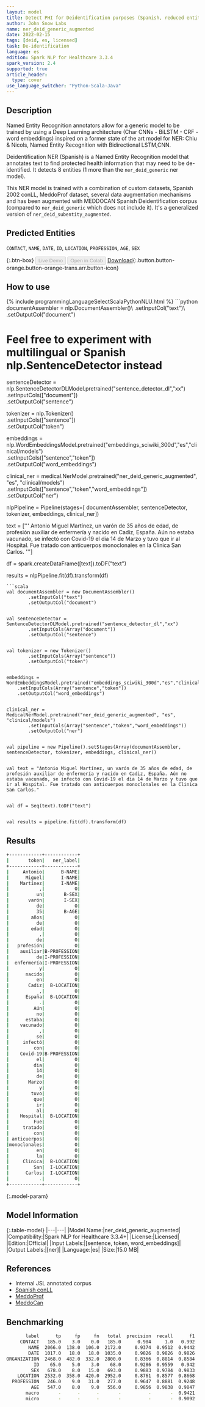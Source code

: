 ```yaml
---
layout: model
title: Detect PHI for Deidentification purposes (Spanish, reduced entities, augmented data)
author: John Snow Labs
name: ner_deid_generic_augmented
date: 2022-02-15
tags: [deid, es, licensed]
task: De-identification
language: es
edition: Spark NLP for Healthcare 3.3.4
spark_version: 2.4
supported: true
article_header:
  type: cover
use_language_switcher: "Python-Scala-Java"
---
```



## Description


Named Entity Recognition annotators allow for a generic model to be trained by using a Deep Learning architecture (Char CNNs - BiLSTM - CRF - word embeddings) inspired on a former state of the art model for NER: Chiu & Nicols, Named Entity Recognition with Bidirectional LSTM,CNN. 


Deidentification NER (Spanish) is a Named Entity Recognition model that annotates text to find protected health information that may need to be de-identified. It detects 8 entities (1 more than the `ner_deid_generic` ner model).


This NER model is trained with a combination of custom datasets, Spanish 2002 conLL, MeddoProf dataset, several data augmentation mechanisms and has been augmented with MEDDOCAN Spanish Deidentification corpus (compared to `ner_deid_generic` which does not include it). It's a generalized version of `ner_deid_subentity_augmented`.


## Predicted Entities


`CONTACT`, `NAME`, `DATE`, `ID`, `LOCATION`, `PROFESSION`, `AGE`, `SEX`


{:.btn-box}
<button class="button button-orange" disabled>Live Demo</button>
<button class="button button-orange" disabled>Open in Colab</button>
[Download](https://s3.amazonaws.com/auxdata.johnsnowlabs.com/clinical/models/ner_deid_generic_augmented_es_3.3.4_2.4_1644925864218.zip){:.button.button-orange.button-orange-trans.arr.button-icon}


## How to use






<div class="tabs-box" markdown="1">
{% include programmingLanguageSelectScalaPythonNLU.html %}
```python
documentAssembler = nlp.DocumentAssembler()\
        .setInputCol("text")\
        .setOutputCol("document")


# Feel free to experiment with multilingual or Spanish nlp.SentenceDetector instead
sentenceDetector = nlp.SentenceDetectorDLModel.pretrained("sentence_detector_dl","xx")\
        .setInputCols(["document"])\
        .setOutputCol("sentence")


tokenizer = nlp.Tokenizer()\
        .setInputCols(["sentence"])\
        .setOutputCol("token")


embeddings = nlp.WordEmbeddingsModel.pretrained("embeddings_sciwiki_300d","es","clinical/models")\
	.setInputCols(["sentence","token"])\
	.setOutputCol("word_embeddings")


clinical_ner = medical.NerModel.pretrained("ner_deid_generic_augmented", "es", "clinical/models")\
        .setInputCols(["sentence","token","word_embeddings"])\
        .setOutputCol("ner")


nlpPipeline = Pipeline(stages=[
        documentAssembler,
        sentenceDetector,
        tokenizer,
        embeddings,
        clinical_ner])


text = ['''
Antonio Miguel Martínez, un varón de 35 años de edad, de profesión auxiliar de enfermería y nacido en Cadiz, España. Aún no estaba vacunado, se infectó con Covid-19 el dia 14 de Marzo y tuvo que ir al Hospital. Fue tratado con anticuerpos monoclonales en la Clinica San Carlos.
''']


df = spark.createDataFrame([text]).toDF("text")


results = nlpPipeline.fit(df).transform(df)
```
```scala
val documentAssembler = new DocumentAssembler()
        .setInputCol("text")
        .setOutputCol("document")


val sentenceDetector = SentenceDetectorDLModel.pretrained("sentence_detector_dl","xx")
        .setInputCols(Array("document"))
        .setOutputCol("sentence")


val tokenizer = new Tokenizer()
        .setInputCols(Array("sentence"))
        .setOutputCol("token")


embeddings = WordEmbeddingsModel.pretrained("embeddings_sciwiki_300d","es","clinical/models")
	.setInputCols(Array("sentence","token"))
	.setOutputCol("word_embeddings")


clinical_ner = MedicalNerModel.pretrained("ner_deid_generic_augmented", "es", "clinical/models")
        .setInputCols(Array("sentence","token","word_embeddings"))
        .setOutputCol("ner")


val pipeline = new Pipeline().setStages(Array(documentAssembler, sentenceDetector, tokenizer, embeddings, clinical_ner))


val text = "Antonio Miguel Martínez, un varón de 35 años de edad, de profesión auxiliar de enfermería y nacido en Cadiz, España. Aún no estaba vacunado, se infectó con Covid-19 el dia 14 de Marzo y tuvo que ir al Hospital. Fue tratado con anticuerpos monoclonales en la Clinica San Carlos."


val df = Seq(text).toDF("text")


val results = pipeline.fit(df).transform(df)
```
</div>


## Results


```bash
+------------+------------+
|       token|   ner_label|
+------------+------------+
|     Antonio|      B-NAME|
|      Miguel|      I-NAME|
|    Martínez|      I-NAME|
|           ,|           O|
|          un|       B-SEX|
|       varón|       I-SEX|
|          de|           O|
|          35|       B-AGE|
|        años|           O|
|          de|           O|
|        edad|           O|
|           ,|           O|
|          de|           O|
|   profesión|           O|
|    auxiliar|B-PROFESSION|
|          de|I-PROFESSION|
|  enfermería|I-PROFESSION|
|           y|           O|
|      nacido|           O|
|          en|           O|
|       Cadiz|  B-LOCATION|
|           ,|           O|
|      España|  B-LOCATION|
|           .|           O|
|         Aún|           O|
|          no|           O|
|      estaba|           O|
|    vacunado|           O|
|           ,|           O|
|          se|           O|
|     infectó|           O|
|         con|           O|
|    Covid-19|B-PROFESSION|
|          el|           O|
|         dia|           O|
|          14|           O|
|          de|           O|
|       Marzo|           O|
|           y|           O|
|        tuvo|           O|
|         que|           O|
|          ir|           O|
|          al|           O|
|    Hospital|  B-LOCATION|
|         Fue|           O|
|     tratado|           O|
|         con|           O|
| anticuerpos|           O|
|monoclonales|           O|
|          en|           O|
|          la|           O|
|     Clinica|  B-LOCATION|
|         San|  I-LOCATION|
|      Carlos|  I-LOCATION|
|           .|           O|
+------------+------------+
```


{:.model-param}
## Model Information


{:.table-model}
|---|---|
|Model Name:|ner_deid_generic_augmented|
|Compatibility:|Spark NLP for Healthcare 3.3.4+|
|License:|Licensed|
|Edition:|Official|
|Input Labels:|[sentence, token, word_embeddings]|
|Output Labels:|[ner]|
|Language:|es|
|Size:|15.0 MB|


## References


- Internal JSL annotated corpus
- [Spanish conLL](https://www.clips.uantwerpen.be/conll2002/ner/data/)
- [MeddoProf](https://temu.bsc.es/meddoprof/data/)
- [MeddoCan](https://temu.bsc.es/meddocan/)


## Benchmarking


```bash
       label      tp     fp     fn   total  precision  recall      f1
     CONTACT   185.0    3.0    0.0   185.0      0.984     1.0   0.992
        NAME  2066.0  138.0  106.0  2172.0     0.9374  0.9512  0.9442
        DATE  1017.0   18.0   18.0  1035.0     0.9826  0.9826  0.9826
ORGANIZATION  2468.0  482.0  332.0  2800.0     0.8366  0.8814  0.8584
          ID    65.0    5.0    3.0    68.0     0.9286  0.9559   0.942
         SEX   678.0    8.0   15.0   693.0     0.9883  0.9784  0.9833
    LOCATION  2532.0  358.0  420.0  2952.0     0.8761  0.8577  0.8668
  PROFESSION   246.0    9.0   31.0   277.0     0.9647  0.8881  0.9248
         AGE   547.0    8.0    9.0   556.0     0.9856  0.9838  0.9847
       macro       -      -      -       -          -       -  0.9421
       micro       -      -      -       -          -       -  0.9092
```
